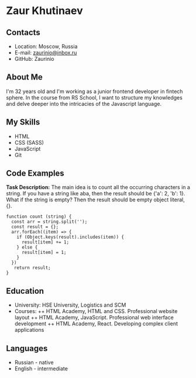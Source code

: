 # Zaur Khutinaev

## Contacts

- Location: Moscow, Russia
- E-mail: zaurinio@inbox.ru
- GitHub: Zaurinio

## About Me

I'm 32 years old and I'm working as a junior frontend developer in fintech sphere.
In the course from RS School, I want to structure my knowledges and delve deeper into the intricacies of the Javascript language.

## My Skills

- HTML
- CSS (SASS)
- JavaScript
- Git

## Code Examples

**Task Description:** The main idea is to count all the occurring characters in a string. If you have a string like aba, then the result should be {'a': 2, 'b': 1}.
What if the string is empty? Then the result should be empty object literal, {}.

```
function count (string) {
  const arr = string.split('');
  const result = {};
  arr.forEach((item) => {
    if (Object.keys(result).includes(item)) {
      result[item] += 1;
    } else {
      result[item] = 1;
    }
  })
   return result;
}
```

## Education

- University: HSE University, Logistics and SCM
- Courses:
  ++ HTML Academy, HTML and CSS. Professional website layout
  ++ HTML Academy, JavaScript. Professional web interface development
  ++ HTML Academy, React. Developing complex client applications

## Languages

- Russian - native
- English - intermediate
